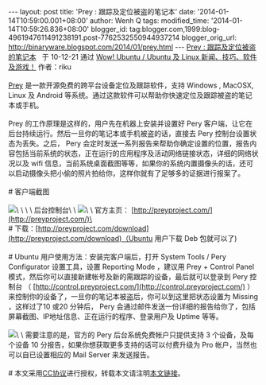 --- layout: post title: 'Prey : 跟踪及定位被盗的笔记本' date:
'2014-01-14T10:59:00.001+08:00' author: Wenh Q tags: modified\_time:
'2014-01-14T10:59:26.836+08:00' blogger\_id:
tag:blogger.com,1999:blog-4961947611491238191.post-7762532550944937214
blogger\_orig\_url: http://binaryware.blogspot.com/2014/01/prey.html ---
[Prey : 跟踪及定位被盗的笔记本](http://wowubuntu.com/prey.html)   于
10-12-21 通过 [Wow! Ubuntu / Ubuntu 及 Linux
新闻、技巧、软件及游戏！](http://wowubuntu.com/) 作者：riku\
\
[Prey](http://wowubuntu.com/prey.html)
是一款开源免费的跨平台设备定位及跟踪软件，支持 Windows , MacOSX, Linux
及 Android
等系统。通过这款软件可以帮助你快速定位及跟踪被盗的笔记本或手机。\
\
Prey 的工作原理是这样的，用户先在机器上安装并设置好 Pery
客户端，让它在后台持续运行。然后一旦你的笔记本或手机被盗的话，直接去
Pery 控制台设置状态为丢失。之后， Pery
会定时发送一系列报告来帮助你确定设置的位置，报告内容包括当前系统的状态，正在运行的应用程序及活动网络链接状态，详细的网络状况以及
wifi
信息，当前系统桌面截图等等，如果你的系统内置摄像头的话，还可以启动摄像头把小偷的照片拍给你，这样你就有了足够多的证据进行报案了。\
\
\# 客户端截图\
\
![](https://images-blogger-opensocial.googleusercontent.com/gadgets/proxy?url=http%3A%2F%2Fwowubuntu.com%2Fwp-content%2Fuploads%2F2010%2F12%2F101222_Prey-Configurator-v0.5_05.png&container=blogger&gadget=a&rewriteMime=image%2F*)\
\
\
\
后台控制台\
\
![](https://images-blogger-opensocial.googleusercontent.com/gadgets/proxy?url=http%3A%2F%2Fwowubuntu.com%2Fwp-content%2Fuploads%2F2010%2F12%2F101222_Selection_07.png&container=blogger&gadget=a&rewriteMime=image%2F*)\
\
官方主页： [http://preyproject.com/](http://preyproject.com/)\
\
\#
下载：[http://preyproject.com/download](http://preyproject.com/download)（Ubuntu
用户下载 Deb 包就可以了)\
\
\# Ubuntu 用户使用方法：安装完客户端后，打开 System Tools / Pery
Configurator 设置工具，设置 Reporting Mode ，建议用 Prey + Control Panel
模式，然后你可以直接新建帐号及新的需跟踪的设备，最后就可以登录到 Pery
控制台 （
[http://control.preyproject.com/](http://control.preyproject.com/) ）
来控制你的设备了，一旦你的笔记本被盗后，你可以到这里把状态设置为 Missing
，这样过了10 或20 分钟后， Pery
会通过邮件发送一份详细的报告给你了，包括屏幕截图、IP地址信息、正在运行的程序、登录用户及
Uptime 等等。\
\
![](https://images-blogger-opensocial.googleusercontent.com/gadgets/proxy?url=http%3A%2F%2Fwowubuntu.com%2Fwp-content%2Fuploads%2F2010%2F12%2F101222_Selection_06.png&container=blogger&gadget=a&rewriteMime=image%2F*)\
\
需要注意的是，官方的 Pery 后台系统免费帐户只提供支持 3
个设备，及每个设备 10 分报告，如果你想获取更多支持的话可以付费升级为 Pro
帐户，当然也可以自已设置相应的 Mail Server 来发送报告。\
\
\#
本文采用[CC协议](http://creativecommons.org/licenses/by/2.5/cn/)进行授权，转载本文请注明[本文链接](http://wowubuntu.com/prey.html)。
